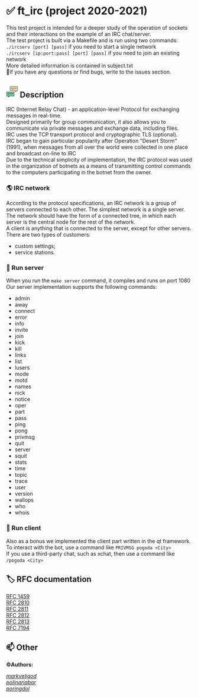 # :white_check_mark: ft_irc (project 2020-2021)
  
This test project is intended for a deeper study of the operation of sockets and their interactions on the example of an IRC chat/server.  
The test project is built via a Makefile and is run using two commands:  
`./ircserv [port] [pass]` if you need to start a single network  
`./ircserv [ip:port:pass] [port] [pass]` if you need to join an existing network  
More detailed information is contained in subject.txt  
📌If you have any questions or find bugs, write to the issues section.  
  
## <img src="https://github.com/markveligod/ft_irc/blob/main/img/chat.gif" width="32" height="32" > Description
IRC (Internet Relay Chat) - an application-level Protocol for exchanging messages in real-time.  
Designed primarily for group communication, it also allows you to communicate via private messages and exchange data, including files.  
IRC uses the TCP transport protocol and cryptographic TLS (optional).  
IRC began to gain particular popularity after Operation "Desert Storm" (1991), when messages from all over the world were collected in one place and broadcast on-line to IRC  
Due to the technical simplicity of implementation, the IRC protocol was used in the organization of botnets as a means of transmitting control commands to the computers participating in the botnet from the owner.  
### :earth_americas: IRC network
According to the protocol specifications, an IRC network is a group of servers connected to each other. The simplest network is a single server.  
The network should have the form of a connected tree, in which each server is the central node for the rest of the network.  
A client is anything that is connected to the server, except for other servers. There are two types of customers:  
- custom settings;  
- service stations.  
  
### 📄 Run server
When you run the `make server` command, it compiles and runs on port 1080  
Our server implementation supports the following commands:  
* admin 
* away 
* connect 
* error
* info
* invite
* join
* kick
* kill
* links
* list
* lusers
* mode
* motd
* names
* nick
* notice
* oper
* part
* pass
* ping
* pong
* privmsg
* quit
* server
* squit
* stats
* time
* topic
* trace
* user
* version
* wallops
* who
* whois
  
### 📄 Run client
Also as a bonus we implemented the client part written in the qt framework.  
To interact with the bot, use a command like `PRIVMSG pogoda <City>`  
If you use a third-party chat, such as xchat, then use a command like `/pogoda <City>`  
  
## 🏷️ RFC documentation
[RFC 1459](https://tools.ietf.org/html/rfc1459)  
[RFC 2810](https://tools.ietf.org/html/rfc2810)  
[RFC 2811](https://tools.ietf.org/html/rfc2811)  
[RFC 2812](https://tools.ietf.org/html/rfc2812)  
[RFC 2813](https://tools.ietf.org/html/rfc2813)  
[RFC 7194](https://tools.ietf.org/html/rfc7194)  
  
## 📫 Other
**:copyright:Authors:**  
  
*[markveligod](https://github.com/markveligod)*  
*[polinariabar](https://github.com/polinariabar)*  
*[poringdol](https://github.com/poringdol)*  


